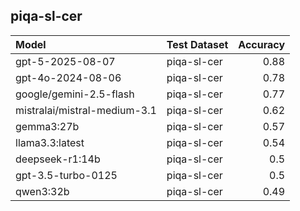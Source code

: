 ## piqa-sl-cer

| Model                        | Test Dataset   |   Accuracy |
|:-----------------------------|:---------------|-----------:|
| gpt-5-2025-08-07             | piqa-sl-cer    |       0.88 |
| gpt-4o-2024-08-06            | piqa-sl-cer    |       0.78 |
| google/gemini-2.5-flash      | piqa-sl-cer    |       0.77 |
| mistralai/mistral-medium-3.1 | piqa-sl-cer    |       0.62 |
| gemma3:27b                   | piqa-sl-cer    |       0.57 |
| llama3.3:latest              | piqa-sl-cer    |       0.54 |
| deepseek-r1:14b              | piqa-sl-cer    |       0.5  |
| gpt-3.5-turbo-0125           | piqa-sl-cer    |       0.5  |
| qwen3:32b                    | piqa-sl-cer    |       0.49 |